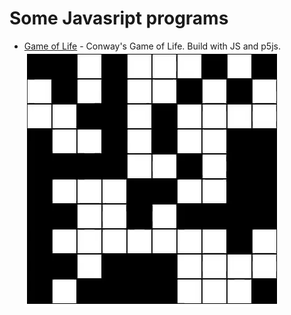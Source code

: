 # Some Javasript programs

- [Game of Life](https://github.com/snowmanunderwater/Some_Javascrip_programs/tree/master/game_of_life/) - Conway's Game of Life. Build with JS and p5js.
![Game of Life](https://github.com/snowmanunderwater/Some_Javascrip_programs/blob/master/game_of_life/game_of_life.gif)